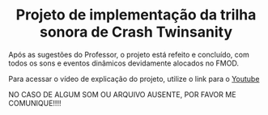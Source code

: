 
<h1 align="center"> Projeto de implementação da trilha sonora de Crash Twinsanity</h1>

Após as sugestões do Professor, o projeto está refeito e concluído, com todos os sons e eventos dinâmicos devidamente alocados no FMOD. 

Para acessar o vídeo de explicação do projeto, utilize o link para o [Youtube](https://youtu.be/LW7NCQQmAPk)

NO CASO DE ALGUM SOM OU ARQUIVO AUSENTE, POR FAVOR ME COMUNIQUE!!!!
